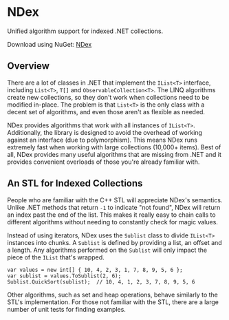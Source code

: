 # NDex

Unified algorithm support for indexed .NET collections.

Download using NuGet: [NDex](http://nuget.org/packages/ndex)

## Overview
There are a lot of classes in .NET that implement the `IList<T>` interface, including `List<T>`, `T[]` and `ObservableCollection<T>`. The LINQ algorithms create new collections, so they don't work when collections need to be modified in-place. The problem is that `List<T>` is the only class with a decent set of algorithms, and even those aren't as flexible as needed.

NDex provides algorithms that work with all instances of `IList<T>`. Additionally, the library is designed to avoid the overhead of working against an interface (due to polymorphism). This means NDex runs extremely fast when working with large collections (10,000+ items). Best of all, NDex provides many useful algorithms that are missing from .NET and it provides convenient overloads of those you're already familiar with.

## An STL for Indexed Collections
People who are familiar with the C++ STL will appreciate NDex's semantics. Unlike .NET methods that return `-1` to indicate "not found", NDex will return an index past the end of the list. This makes it really easy to chain calls to different algorithms without needing to constantly check for magic values.

Instead of using iterators, NDex uses the `Sublist` class to divide `IList<T>` instances into chunks. A `Sublist` is defined by providing a list, an offset and a length. Any algorithms performed on the `Sublist` will only impact the piece of the `IList` that's wrapped.

    var values = new int[] { 10, 4, 2, 3, 1, 7, 8, 9, 5, 6 };
    var sublist = values.ToSublist(2, 6);
    Sublist.QuickSort(sublist);  // 10, 4, 1, 2, 3, 7, 8, 9, 5, 6
    
Other algorithms, such as set and heap operations, behave similarly to the STL's implementation. For those not familiar with the STL, there are a large number of unit tests for finding examples.

